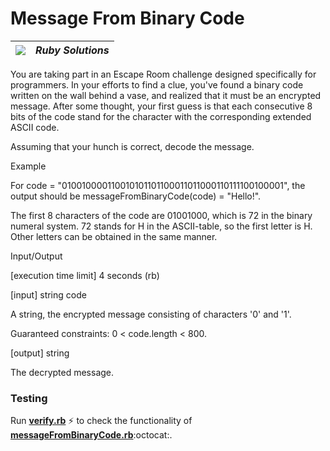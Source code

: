 # Message From Binary Code
| ![](https://app.codesignal.com/user-icons/languages/rb.svg) | ***Ruby Solutions*** |
|---|---|

You are taking part in an Escape Room challenge designed specifically for programmers. In your efforts to find a clue, you've found a binary code written on the wall behind a vase, and realized that it must be an encrypted message. After some thought, your first guess is that each consecutive 8 bits of the code stand for the character with the corresponding extended ASCII code.

Assuming that your hunch is correct, decode the message.

Example

For code = "010010000110010101101100011011000110111100100001", the output should be
messageFromBinaryCode(code) = "Hello!".

The first 8 characters of the code are 01001000, which is 72 in the binary numeral system. 72 stands for H in the ASCII-table, so the first letter is H.
Other letters can be obtained in the same manner.

Input/Output

[execution time limit] 4 seconds (rb)

[input] string code

A string, the encrypted message consisting of characters '0' and '1'.

Guaranteed constraints:
0 < code.length < 800.

[output] string

The decrypted message.


### Testing

Run [**verify.rb**](./verify.rb) :zap: to check the functionality of [**messageFromBinaryCode.rb**](./messageFromBinaryCode.rb):octocat:.